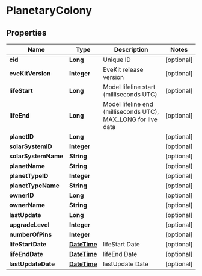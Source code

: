 
# PlanetaryColony

## Properties
Name | Type | Description | Notes
------------ | ------------- | ------------- | -------------
**cid** | **Long** | Unique ID |  [optional]
**eveKitVersion** | **Integer** | EveKit release version |  [optional]
**lifeStart** | **Long** | Model lifeline start (milliseconds UTC) |  [optional]
**lifeEnd** | **Long** | Model lifeline end (milliseconds UTC), MAX_LONG for live data |  [optional]
**planetID** | **Long** |  |  [optional]
**solarSystemID** | **Integer** |  |  [optional]
**solarSystemName** | **String** |  |  [optional]
**planetName** | **String** |  |  [optional]
**planetTypeID** | **Integer** |  |  [optional]
**planetTypeName** | **String** |  |  [optional]
**ownerID** | **Long** |  |  [optional]
**ownerName** | **String** |  |  [optional]
**lastUpdate** | **Long** |  |  [optional]
**upgradeLevel** | **Integer** |  |  [optional]
**numberOfPins** | **Integer** |  |  [optional]
**lifeStartDate** | [**DateTime**](DateTime.md) | lifeStart Date |  [optional]
**lifeEndDate** | [**DateTime**](DateTime.md) | lifeEnd Date |  [optional]
**lastUpdateDate** | [**DateTime**](DateTime.md) | lastUpdate Date |  [optional]




